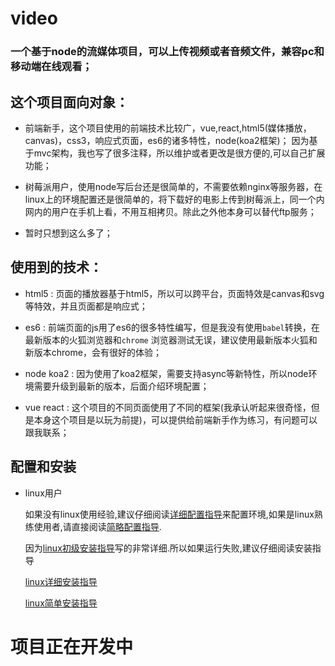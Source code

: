 # video
### 一个基于node的流媒体项目，可以上传视频或者音频文件，兼容pc和移动端在线观看；

## 这个项目面向对象：

* 前端新手，这个项目使用的前端技术比较广，vue,react,html5(媒体播放，canvas)，css3，响应式页面，es6的诸多特性，node(koa2框架)；
因为基于mvc架构，我也写了很多注释，所以维护或者更改是很方便的,可以自己扩展功能；

* 树莓派用户，使用node写后台还是很简单的，不需要依赖nginx等服务器，在linux上的环境配置还是很简单的，将下载好的电影上传到树莓派上，同一个内网内的用户在手机上看，不用互相拷贝。除此之外他本身可以替代ftp服务；

* 暂时只想到这么多了；

## 使用到的技术：
* html5 : 页面的播放器基于html5，所以可以跨平台，页面特效是canvas和svg等特效，并且页面都是响应式；

* es6 : 前端页面的js用了es6的很多特性编写，但是我没有使用`babel`转换，在最新版本的火狐浏览器和`chrome` 浏览器测试无误，建议使用最新版本火狐和新版本chrome，会有很好的体验；

* node koa2 : 因为使用了koa2框架，需要支持async等新特性，所以node环境需要升级到最新的版本，后面介绍环境配置；

* vue react : 这个项目的不同页面使用了不同的框架(我承认听起来很奇怪，但是本身这个项目是以玩为前提)，可以提供给前端新手作为练习，有问题可以跟我联系；

## 配置和安装

* linux用户
    

    如果没有linux使用经验,建议仔细阅读[详细配置指导](./readme/linux.md)来配置环境,如果是linux熟练使用者,请直接阅读[简略配置指导](./readme/linuxS.md).
    
    因为[linux初级安装指导](./readme/linux.md)写的非常详细.所以如果运行失败,建议仔细阅读安装指导

    [linux详细安装指导](./readme/linux.md)

    [linux简单安装指导](./readme/linuxS.md)
        
# 项目正在开发中